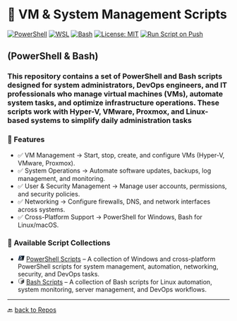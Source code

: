 # 🔧 VM & System Management Scripts

[![PowerShell](https://custom-icon-badges.demolab.com/badge/.-PowerShell-blue.svg?style=flat&logo=powershell-core-eyecatch32&logoColor=white)](https://learn.microsoft.com/en-us/powershell/scripting/install/installing-powershell-on-windows?view=powershell-7.5)
[![WSL](https://img.shields.io/badge/WSL-Microsoft-blue?style=flat&logo=linux&logoColor=white&logoSize=auto&labelColor=4E9A06)](https://learn.microsoft.com/en-us/windows/wsl/about)
[![Bash](https://img.shields.io/badge/GNU%20Bash-4EAA25?style=flat&logo=gnubash&logoColor=white&logoSize=auto&labelColor=black)](https://www.gnu.org/software/bash/)
[![License: MIT](https://img.shields.io/badge/License-MIT-green.svg)](https://opensource.org/licenses/MIT)
[![Run Script on Push](https://github.com/KR-Sew/Scripting/actions/workflows/bash.yml/badge.svg)](https://github.com/KR-Sew/Scripting/actions/workflows/bash.yml)

## **(PowerShell & Bash)**

### This repository contains a set of PowerShell and Bash scripts designed for system administrators, DevOps engineers, and IT professionals who manage virtual machines (VMs), automate system tasks, and optimize infrastructure operations. These scripts work with Hyper-V, VMware, Proxmox, and Linux-based systems to simplify daily administration tasks

### 🚀 Features

- ✅ VM Management → Start, stop, create, and configure VMs (Hyper-V, VMware, Proxmox).
- ✅ System Operations → Automate software updates, backups, log management, and monitoring.
- ✅ User & Security Management → Manage user accounts, permissions, and security policies.
- ✅ Networking → Configure firewalls, DNS, and network interfaces across systems.
- ✅ Cross-Platform Support → PowerShell for Windows, Bash for Linux/macOS.

### 🚀 Available Script Collections

- <img src="./Assets/Powershell.svg" width="15" > [PowerShell Scripts](./PowerShell/) – A collection of Windows and cross-platform PowerShell scripts for system management, automation, networking, security, and DevOps tasks.
- <img src="./Assets/icons8-bash-48.svg" width="15" > [Bash Scripts](./Bash/) – A collection of Bash scripts for Linux automation, system monitoring, server management, and DevOps workflows.

---
🔙 [back to Repos](https://github.com/KR-Sew?tab=repositories)
